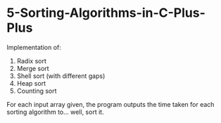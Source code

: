 # 5-Sorting-Algorithms-in-C-Plus-Plus

Implementation of:
1) Radix sort
2) Merge sort
3) Shell sort (with different gaps)
4) Heap sort
5) Counting sort

For each input array given, the program outputs the time taken for each sorting algorithm to... well, sort it.
